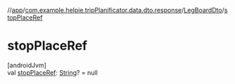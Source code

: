 //[app](../../../index.md)/[com.example.helpie.tripPlanificator.data.dto.response](../index.md)/[LegBoardDto](index.md)/[stopPlaceRef](stop-place-ref.md)

# stopPlaceRef

[androidJvm]\
val [stopPlaceRef](stop-place-ref.md): [String](https://kotlinlang.org/api/latest/jvm/stdlib/kotlin/-string/index.html)? = null
